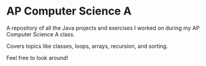 # AP Computer Science A

A repository of all the Java projects and exercises I worked on during my AP Computer Science A class.

Covers topics like classes, loops, arrays, recursion, and sorting.

Feel free to look around!